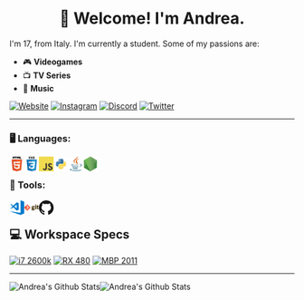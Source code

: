 <h1 align="center">👋 Welcome! I'm Andrea.</h1>

I'm 17, from Italy. I'm currently a student.
Some of my passions are:
- 🎮 **Videogames**
- 📺 **TV Series**
- 🎵 **Music**

[![Website](https://img.shields.io/website?label=portfolio&style=for-the-badge&url=https%3A%2F%2Fnilaerdna.github.io)](https://nilaerdna.github.io)
[![Instagram](https://img.shields.io/badge/instagram-%23E4405F.svg?&style=for-the-badge&logo=instagram&logoColor=white)](https://www.instagram.com/andrealin.exe/)
[![Discord](https://img.shields.io/badge/discord-%237289DA.svg?&style=for-the-badge&logo=discord&logoColor=white)](https://www.dsc.bio/atlantis)
[![Twitter](https://img.shields.io/twitter/follow/nilaerdna?color=1DA1F2&logo=twitter&style=for-the-badge)](https://twitter.com/intent/follow?original_referer=https%3A%2F%2Fgithub.com%2Fnilaerdna&screen_name=nilaerdna)

---

### 🖥️ Languages:

<img align="left" alt="HTML5" width="26px" src="https://raw.githubusercontent.com/github/explore/80688e429a7d4ef2fca1e82350fe8e3517d3494d/topics/html/html.png" />

<img align="left" alt="CSS3" width="26px" src="https://raw.githubusercontent.com/github/explore/80688e429a7d4ef2fca1e82350fe8e3517d3494d/topics/css/css.png" />

<img align="left" alt="JavaScript" width="26px" src="https://raw.githubusercontent.com/github/explore/80688e429a7d4ef2fca1e82350fe8e3517d3494d/topics/javascript/javascript.png" />

<img align="left" alt="CSS3" width="26px" src="https://raw.githubusercontent.com/github/explore/80688e429a7d4ef2fca1e82350fe8e3517d3494d/topics/python/python.png" />

<img align="left" alt="Java" width="26px" src="https://raw.githubusercontent.com/github/explore/78df643247d429f6cc873026c0622819ad797942/topics/java/java.png" />


<img align="left" alt="Node.js" width="26px" src="https://raw.githubusercontent.com/github/explore/80688e429a7d4ef2fca1e82350fe8e3517d3494d/topics/nodejs/nodejs.png" />
<!--
<img align="left" alt="React" width="26px" src="https://raw.githubusercontent.com/github/explore/80688e429a7d4ef2fca1e82350fe8e3517d3494d/topics/react/react.png" />
<img align="left" alt="Flutter" width="26px" src="https://raw.githubusercontent.com/github/explore/78df643247d429f6cc873026c0622819ad797942/topics/flutter/flutter.png" />
-->

<br/>

### 🔧 Tools:

<img align="left" alt="Visual Studio Code" width="26px" src="https://raw.githubusercontent.com/github/explore/80688e429a7d4ef2fca1e82350fe8e3517d3494d/topics/visual-studio-code/visual-studio-code.png" />

<img align="left" alt="Git" width="26px" src="https://raw.githubusercontent.com/github/explore/80688e429a7d4ef2fca1e82350fe8e3517d3494d/topics/git/git.png" />

<img align="left" alt="GitHub" width="26px" src="https://raw.githubusercontent.com/github/explore/78df643247d429f6cc873026c0622819ad797942/topics/github/github.png" />

<br/>

## 💻 Workspace Specs
[![i7 2600k](https://img.shields.io/badge/intel-core%20i7%202600k-%230071C5.svg?&style=for-the-badge&logo=intel&logoColor=white)](https://ark.intel.com/content/www/it/it/ark/products/52214/intel-core-i7-2600k-processor-8m-cache-up-to-3-80-ghz.html)
[![RX 480](https://img.shields.io/badge/AMD-Radeon%20RX%20480-%23ED1C24.svg?&style=for-the-badge&logo=amd&logoColor=white)](https://www.amd.com/en/products/graphics/radeon-rx-480)
[![MBP 2011](https://img.shields.io/badge/apple-macbook%20pro%202011-%23999999.svg?&style=for-the-badge&logo=apple&logoColor=white)](https://support.apple.com/kb/sp645?locale=it_IT)

---

<img align="left" height="150px" alt="Andrea's Github Stats" src="https://github-readme-stats.vercel.app/api?username=nilaerdna&hide_title=true&show_icons=true&count_private=true&bg_color=151515&title_color=FFFFFF&icon_color=79FE96&text_color=9f9f9f"/>

<img align="left" height="150px" alt="Andrea's Github Stats" src="https://github-readme-stats.vercel.app/api/top-langs/?username=nilaerdna&layout=compact&bg_color=151515&title_color=FFFFFF&icon_color=79FE96&text_color=9f9f9f"/>
